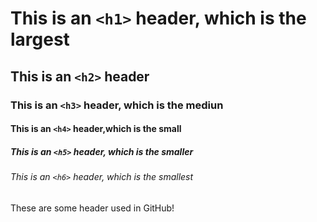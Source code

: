 # This is an `<h1>` header, which is the largest

## This is an `<h2>` header

### This is an `<h3>` header, which is the mediun

#### This is an `<h4>` header,which is the small

##### This is an `<h5>` header, which is the smaller

###### This is an `<h6>` header, which is the smallest

These are some header used in GitHub!
